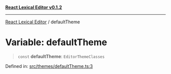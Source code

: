 [**React Lexical Editor v0.1.2**](../README.md)

***

[React Lexical Editor](../globals.md) / defaultTheme

# Variable: defaultTheme

> `const` **defaultTheme**: `EditorThemeClasses`

Defined in: [src/themes/defaultTheme.ts:3](https://github.com/altricade/react-lexical-editor/blob/49b7cb8b19fdf18667f67648ce1b3e1aceea9971/src/themes/defaultTheme.ts#L3)
